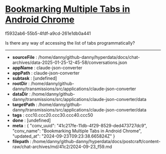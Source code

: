 # [Bookmarking Multiple Tabs in Android Chrome](https://claude.ai/chat/41c217fe-11db-4f29-8529-ded473727dc9)

f5932ab6-55b5-4fdf-a9cd-261e1db0a441

Is there any way of accessing the list of tabs programmatically?

---

* **sourceFile** : /home/danny/github-danny/hyperdata/docs/chat-archives/data-2025-01-25-12-45-58/conversations.json
* **appName** : claude-json-converter
* **appPath** : claude-json-converter
* **subtask** : [undefined]
* **rootDir** : /home/danny/github-danny/transmissions/src/applications/claude-json-converter
* **dataDir** : /home/danny/github-danny/transmissions/src/applications/claude-json-converter/data
* **targetPath** : /home/danny/github-danny/transmissions/src/applications/claude-json-converter/data
* **tags** : ccc10.ccc20.ccc30.ccc40.ccc50
* **done** : [undefined]
* **meta** : {
  "conv_uuid": "41c217fe-11db-4f29-8529-ded473727dc9",
  "conv_name": "Bookmarking Multiple Tabs in Android Chrome",
  "updated_at": "2024-09-23T09:23:38.665824Z"
}
* **filepath** : /home/danny/github-danny/hyperdata/docs/postcraft/content-raw/chat-archives/md/41c2/2024-09-23_f59.md